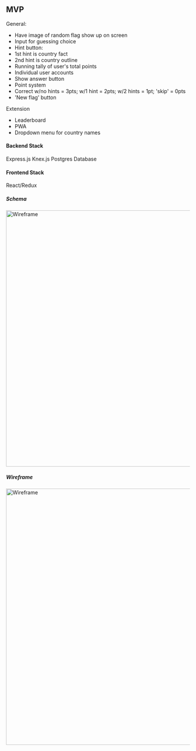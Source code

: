## MVP

General:
* Have image of random flag show up on screen
* Input for guessing choice
* Hint button:
* 1st hint is country fact
* 2nd hint is country outline
* Running tally of user's total points
* Individual user accounts
* Show answer button
* Point system
* Correct w/no hints = 3pts; w/1 hint = 2pts; w/2 hints = 1pt; 'skip' = 0pts
* 'New flag' button

Extension
* Leaderboard
* PWA
* Dropdown menu for country names

#### Backend Stack
Express.js
Knex.js
Postgres Database

#### Frontend Stack
React/Redux

##### Schema
<img src='https://github.com/Tobin-jn/Flags-Backend/tree/master/images/schema.png' alt='Wireframe' width='700' >

##### Wireframe
<img src='images/schema.png' alt='Wireframe' width='700' >
